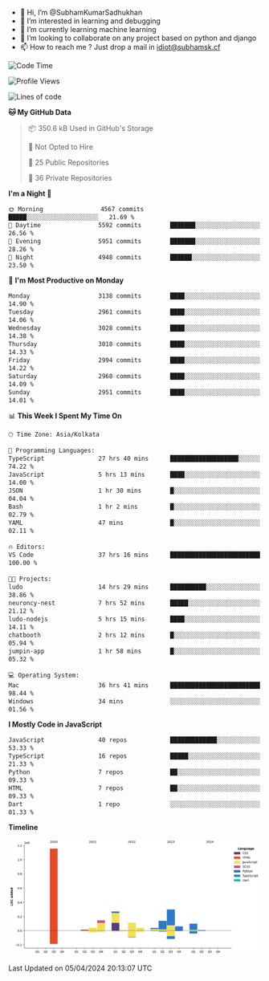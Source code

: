 - 👋 Hi, I’m @SubhamKumarSadhukhan
- 👀 I’m interested in learning and debugging
- 🌱 I’m currently learning machine learning
- 💞️ I’m looking to collaborate on any project based on python and django
- 📫 How to reach me ?
      Just drop a mail in idiot@subhamsk.cf

<!---
SubhamKumarSadhukhan/SubhamKumarSadhukhan is a ✨ special ✨ repository because its `README.md` (this file) appears on your GitHub profile.
You can click the Preview link to take a look at your changes.
--->


<!--START_SECTION:waka-->
![Code Time](http://img.shields.io/badge/Code%20Time-2%2C093%20hrs%2022%20mins-blue)

![Profile Views](http://img.shields.io/badge/Profile%20Views-0-blue)

![Lines of code](https://img.shields.io/badge/From%20Hello%20World%20I%27ve%20Written-2.4%20million%20lines%20of%20code-blue)

**🐱 My GitHub Data** 

> 📦 350.6 kB Used in GitHub's Storage 
 > 
> 🚫 Not Opted to Hire
 > 
> 📜 25 Public Repositories 
 > 
> 🔑 36 Private Repositories 
 > 
**I'm a Night 🦉** 

```text
🌞 Morning                4567 commits        █████░░░░░░░░░░░░░░░░░░░░   21.69 % 
🌆 Daytime                5592 commits        ███████░░░░░░░░░░░░░░░░░░   26.56 % 
🌃 Evening                5951 commits        ███████░░░░░░░░░░░░░░░░░░   28.26 % 
🌙 Night                  4948 commits        ██████░░░░░░░░░░░░░░░░░░░   23.50 % 
```
📅 **I'm Most Productive on Monday** 

```text
Monday                   3138 commits        ████░░░░░░░░░░░░░░░░░░░░░   14.90 % 
Tuesday                  2961 commits        ████░░░░░░░░░░░░░░░░░░░░░   14.06 % 
Wednesday                3028 commits        ████░░░░░░░░░░░░░░░░░░░░░   14.38 % 
Thursday                 3018 commits        ████░░░░░░░░░░░░░░░░░░░░░   14.33 % 
Friday                   2994 commits        ████░░░░░░░░░░░░░░░░░░░░░   14.22 % 
Saturday                 2968 commits        ████░░░░░░░░░░░░░░░░░░░░░   14.09 % 
Sunday                   2951 commits        ████░░░░░░░░░░░░░░░░░░░░░   14.01 % 
```


📊 **This Week I Spent My Time On** 

```text
🕑︎ Time Zone: Asia/Kolkata

💬 Programming Languages: 
TypeScript               27 hrs 40 mins      ███████████████████░░░░░░   74.22 % 
JavaScript               5 hrs 13 mins       ████░░░░░░░░░░░░░░░░░░░░░   14.00 % 
JSON                     1 hr 30 mins        █░░░░░░░░░░░░░░░░░░░░░░░░   04.04 % 
Bash                     1 hr 2 mins         █░░░░░░░░░░░░░░░░░░░░░░░░   02.79 % 
YAML                     47 mins             █░░░░░░░░░░░░░░░░░░░░░░░░   02.11 % 

🔥 Editors: 
VS Code                  37 hrs 16 mins      █████████████████████████   100.00 % 

🐱‍💻 Projects: 
ludo                     14 hrs 29 mins      ██████████░░░░░░░░░░░░░░░   38.86 % 
neuroncy-nest            7 hrs 52 mins       █████░░░░░░░░░░░░░░░░░░░░   21.12 % 
ludo-nodejs              5 hrs 15 mins       ████░░░░░░░░░░░░░░░░░░░░░   14.11 % 
chatbooth                2 hrs 12 mins       █░░░░░░░░░░░░░░░░░░░░░░░░   05.94 % 
jumpin-app               1 hr 58 mins        █░░░░░░░░░░░░░░░░░░░░░░░░   05.32 % 

💻 Operating System: 
Mac                      36 hrs 41 mins      █████████████████████████   98.44 % 
Windows                  34 mins             ░░░░░░░░░░░░░░░░░░░░░░░░░   01.56 % 
```

**I Mostly Code in JavaScript** 

```text
JavaScript               40 repos            █████████████░░░░░░░░░░░░   53.33 % 
TypeScript               16 repos            █████░░░░░░░░░░░░░░░░░░░░   21.33 % 
Python                   7 repos             ██░░░░░░░░░░░░░░░░░░░░░░░   09.33 % 
HTML                     7 repos             ██░░░░░░░░░░░░░░░░░░░░░░░   09.33 % 
Dart                     1 repo              ░░░░░░░░░░░░░░░░░░░░░░░░░   01.33 % 
```



**Timeline**

![Lines of Code chart](https://raw.githubusercontent.com/SubhamKumarSadhukhan/SubhamKumarSadhukhan/main/assets/bar_graph.png)


 Last Updated on 05/04/2024 20:13:07 UTC
<!--END_SECTION:waka-->
